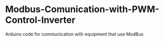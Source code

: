 # Modbus-Comunication-with-PWM-Control-Inverter
Arduino code for communication with equipment that use ModBus
